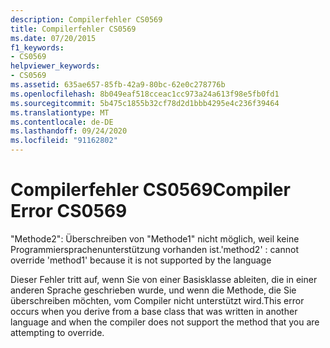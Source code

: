 ```yaml
---
description: Compilerfehler CS0569
title: Compilerfehler CS0569
ms.date: 07/20/2015
f1_keywords:
- CS0569
helpviewer_keywords:
- CS0569
ms.assetid: 635ae657-85fb-42a9-80bc-62e0c278776b
ms.openlocfilehash: 8b049eaf518cceac1cc973a24a613f98e5fb0fd1
ms.sourcegitcommit: 5b475c1855b32cf78d2d1bbb4295e4c236f39464
ms.translationtype: MT
ms.contentlocale: de-DE
ms.lasthandoff: 09/24/2020
ms.locfileid: "91162802"
---
```

# <a name="compiler-error-cs0569"></a><span data-ttu-id="5b964-103">Compilerfehler CS0569</span><span class="sxs-lookup"><span data-stu-id="5b964-103">Compiler Error CS0569</span></span>

<span data-ttu-id="5b964-104">"Methode2": Überschreiben von "Methode1" nicht möglich, weil keine Programmiersprachenunterstützung vorhanden ist.</span><span class="sxs-lookup"><span data-stu-id="5b964-104">'method2' : cannot override 'method1' because it is not supported by the language</span></span>  
  
 <span data-ttu-id="5b964-105">Dieser Fehler tritt auf, wenn Sie von einer Basisklasse ableiten, die in einer anderen Sprache geschrieben wurde, und wenn die Methode, die Sie überschreiben möchten, vom Compiler nicht unterstützt wird.</span><span class="sxs-lookup"><span data-stu-id="5b964-105">This error occurs when you derive from a base class that was written in another language and when the compiler does not support the method that you are attempting to override.</span></span>
